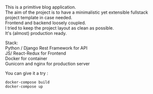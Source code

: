 This is a primitive blog application. <br/>
The aim of the project is to have a minimalistic yet extensible fullstack project template in case needed. <br/>
Frontend and backend loosely coupled. <br/>
I tried to keep the project layout as clean as possible. <br/>
It's (almost) production ready. <br/>

Stack: <br/>
Python / Django Rest Framework for API <br/>
JS/ React-Redux for Frontend <br/>
Docker for container <br/>
Gunicorn and nginx for production server<br/>

You can give it a try :

`docker-compose build` <br/>
`docker-compose up`
